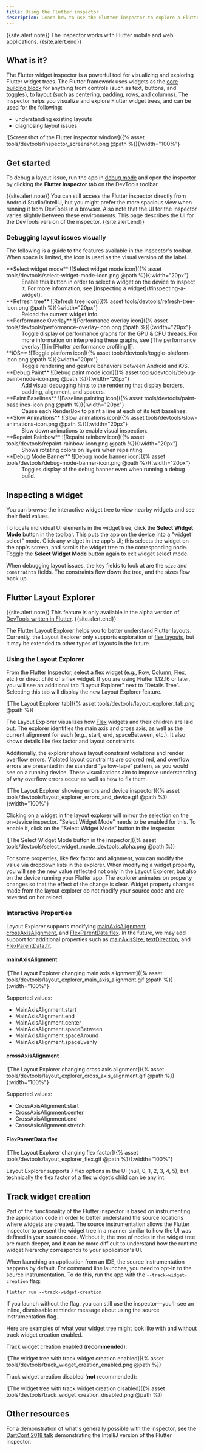 ```yaml
---
title: Using the Flutter inspector
description: Learn how to use the Flutter inspector to explore a Flutter app's widget tree.
---
```


{{site.alert.note}}
  The inspector works with Flutter mobile and web applications.
{{site.alert.end}}

## What is it?

The Flutter widget inspector is a powerful tool for visualizing and
exploring Flutter widget trees. The Flutter framework uses widgets
as the [core building block][] for anything from controls
(such as text, buttons, and toggles),
to layout (such as centering, padding, rows, and columns).
The inspector helps you visualize and explore Flutter widget
trees, and can be used for the following:

* understanding existing layouts
* diagnosing layout issues

![Screenshot of the Flutter inspector window]({% asset tools/devtools/inspector_screenshot.png @path %}){:width="100%"}

## Get started

To debug a layout issue, run the app in [debug mode][] and
open the inspector by clicking the **Flutter Inspector**
tab on the DevTools toolbar.

{{site.alert.note}}
  You can still access the Flutter inspector directly from
  Android Studio/IntelliJ, but you might prefer the
  more spacious view when running it from DevTools
  in a browser. Also note that the UI for the inspector
  varies slightly between these environments. This page
  describes the UI for the DevTools version of the inspector.
{{site.alert.end}}

### Debugging layout issues visually

The following is a guide to the features available in the
inspector's toolbar. When space is limited, the icon is
used as the visual version of the label.

<dl markdown="1">
<dt markdown="1">**Select widget mode** ![Select widget mode icon]({% asset tools/devtools/select-widget-mode-icon.png @path %}){:width="20px"}</dt>
<dd markdown="1">Enable this button in order to select
    a widget on the device to inspect it. For more information,
    see [Inspecting a widget](#inspecting-a-widget).
<dt markdown="1">**Refresh tree** ![Refresh tree icon]({% asset tools/devtools/refresh-tree-icon.png @path %}){:width="20px"}</dt>
<dd>Reload the current widget info.</dd>
<dt markdown="1">**Performance Overlay** ![Performance overlay icon]({% asset tools/devtools/performance-overlay-icon.png @path %}){:width="20px"}</dt>
<dd markdown="1">Toggle display of performance graphs for the
    GPU & CPU threads. For more information on interpreting
    these graphs, see [The performance overlay][] in
    [Flutter performance profiling][].
<dt markdown="1">**iOS** ![Toggle platform icon]({% asset tools/devtools/toggle-platform-icon.png @path %}){:width="20px"}</dt>
<dd>Toggle rendering and gesture behaviors between Android
    and iOS.</dd>
<dt markdown="1">**Debug Paint** ![Debug paint mode icon]({% asset tools/devtools/debug-paint-mode-icon.png @path %}){:width="20px"}</dt>
<dd>Add visual debugging hints to the rendering
    that display borders, padding, alignment, and spacers.</dd>
<dt markdown="1">**Paint Baselines** ![Baseline painting icon]({% asset tools/devtools/paint-baselines-icon.png @path %}){:width="20px"}</dt>
<dd>Cause each RenderBox to paint a line at each
    of its text baselines.</dd>
<dt markdown="1">**Slow Animations** ![Slow animations icon]({% asset tools/devtools/slow-animations-icon.png @path %}){:width="20px"}</dt>
<dd>Slow down animations to enable visual inspection.</dd>
<dt markdown="1">**Repaint Rainbow** ![Repaint rainbow icon]({% asset tools/devtools/repaint-rainbow-icon.png @path %}){:width="20px"}</dt>
<dd>Shows rotating colors on layers when repainting.</dd>
<dt markdown="1">**Debug Mode Banner** ![Debug mode banner icon]({% asset tools/devtools/debug-mode-banner-icon.png @path %}){:width="20px"}</dt>
<dd>Toggles display of the debug banner even when
    running a debug build.</dd>

## Inspecting a widget

You can browse the interactive widget tree to view nearby
widgets and see their field values.

To locate individual UI elements in the widget tree,
click the **Select Widget Mode** button in the toolbar.
This puts the app on the device into a "widget select" mode.
Click any widget in the app's UI; this selects the widget on the
app's screen, and scrolls the widget tree to the corresponding node.
Toggle the **Select Widget Mode** button again to exit
widget select mode.

When debugging layout issues, the key fields to look at are the
`size` and `constraints` fields. The constraints flow down the tree,
and the sizes flow back up.

## Flutter Layout Explorer
{{site.alert.note}}
  This feature is only available in the alpha version of 
  [DevTools written in Flutter](https://flutter.dev/docs/development/tools/devtools/overview#how-do-i-try-devtools-written-in-flutter).
{{site.alert.end}}

The Flutter Layout Explorer helps you to better understand Flutter layouts. Currently, the Layout Explorer only supports
exploration of [flex layouts](https://api.flutter.dev/flutter/widgets/Flex-class.html), but it may be extended to other
types of layouts in the future.

### Using the Layout Explorer
From the Flutter Inspector, select a flex widget (e.g., [Row](https://api.flutter.dev/flutter/widgets/Row-class.html),
[Column](https://api.flutter.dev/flutter/widgets/Column-class.html), 
[Flex](https://api.flutter.dev/flutter/widgets/Flex-class.html), etc.) or direct child of a flex widget. If you are
using Flutter 1.12.16 or later, you will see an additional tab “Layout Explorer” next to “Details Tree”. Selecting this
tab will display the new Layout Explorer feature.

![The Layout Explorer tab]({% asset tools/devtools/layout_explorer_tab.png @path %})

The Layout Explorer visualizes how [Flex](https://api.flutter.dev/flutter/widgets/Flex-class.html) widgets and their
children are laid out. The explorer identifies the main axis and cross axis, as well as the current alignment for each
(e.g., start, end, spaceBetween, etc.). It also shows details like flex factor and layout constraints.

Additionally, the explorer shows layout constraint violations and render overflow errors. Violated layout constraints
are colored red, and overflow errors are presented in the standard  “yellow-tape” pattern, as you would see on a running
device. These visualizations aim to improve understanding of why overflow errors occur as well as how to fix them.

![The Layout Explorer showing errors and device inspector]({% asset tools/devtools/layout_explorer_errors_and_device.gif @path %}){:width="100%"}

Clicking on a widget in the layout explorer will mirror the selection on the on-device inspector. “Select Widget Mode”
needs to be enabled for this. To enable it, click on the “Select Widget Mode” button in the inspector.

![The Select Widget Mode button in the inspector]({% asset tools/devtools/select_widget_mode_devtools_alpha.png @path %})

For some properties, like flex factor and alignment, you can modify the value via dropdown lists in the explorer. When
modifying a widget property, you will see the new value reflected not only in the Layout Explorer, but also on the
device running your Flutter app. The explorer animates on property changes so that the effect of the change is clear.
Widget property changes made from the layout explorer do not modify your source code and are reverted on hot reload.

### Interactive Properties
Layout Explorer supports modifying 
[mainAxisAlignment](https://api.flutter.dev/flutter/widgets/Flex/mainAxisAlignment.html),
[crossAxisAlignment](https://api.flutter.dev/flutter/widgets/Flex/crossAxisAlignment.html), and
[FlexParentData.flex](https://api.flutter.dev/flutter/rendering/FlexParentData/flex.html). In the future, we may add
support for additional properties such as [mainAxisSize](https://api.flutter.dev/flutter/widgets/Flex/mainAxisSize.html),
[textDirection](https://api.flutter.dev/flutter/widgets/Flex/textDirection.html), and
[FlexParentData.fit](https://api.flutter.dev/flutter/rendering/FlexParentData/fit.html).

#### mainAxisAlignment

![The Layout Explorer changing main axis alignment]({% asset tools/devtools/layout_explorer_main_axis_alignment.gif @path %}){:width="100%"}

Supported values:
* MainAxisAlignment.start
* MainAxisAlignment.end
* MainAxisAlignment.center
* MainAxisAlignment.spaceBetween
* MainAxisAlignment.spaceAround
* MainAxisAlignment.spaceEvenly


#### crossAxisAlignment

![The Layout Explorer changing cross axis alignment]({% asset tools/devtools/layout_explorer_cross_axis_alignment.gif @path %}){:width="100%"}

Supported values:
* CrossAxisAlignment.start
* CrossAxisAlignment.center
* CrossAxisAlignment.end
* CrossAxisAlignment.stretch


#### FlexParentData.flex

![The Layout Explorer changing flex factor]({% asset tools/devtools/layout_explorer_flex.gif @path %}){:width="100%"}

Layout Explorer supports 7 flex options in the UI (null, 0, 1, 2, 3, 4, 5), but technically the flex factor of a flex 
widget’s child can be any int.

## Track widget creation

Part of the functionality of the Flutter inspector is based on
instrumenting the application code in order to better understand
the source locations where widgets are created. The source
instrumentation allows the Flutter inspector to present the
widget tree in a manner similar to how the UI was defined
in your source code. Without it, the tree of nodes in the
widget tree are much deeper, and it can be more difficult to
understand how the runtime widget hierarchy corresponds to
your application's UI.

When launching an application from an IDE, the source
instrumentation happens by default. For command line launches,
you need to opt-in to the source instrumentation. To do this,
run the app with the `--track-widget-creation` flag:

```
flutter run --track-widget-creation
```

If you launch without the flag, you can still use the
inspector&mdash;you'll see an inline, dismissable reminder
message about using the source instrumentation flag.

Here are examples of what your widget tree might look like
with and without track widget creation enabled.

Track widget creation enabled (**recommended**):

![The widget tree with track widget creation enabled]({% asset tools/devtools/track_widget_creation_enabled.png @path %})

Track widget creation disabled (**not** recommended):

![The widget tree with track widget creation disabled]({% asset tools/devtools/track_widget_creation_disabled.png @path %})

## Other resources

For a demonstration of what's generally possible with the inspector,
see the [DartConf 2018 talk][] demonstrating the IntelliJ version
of the Flutter inspector.


[DartConf 2018 talk]: https://www.youtube.com/watch?v=JIcmJNT9DNI
[core building block]: /docs/development/ui/widgets-intro
[Debugging Flutter apps]: /docs/testing/debugging
[The performance overlay]: /docs/perf/rendering/ui-performance#the-performance-overlay
[Flutter performance profiling]: /docs/perf/rendering/ui-performance
[debug mode]: /docs/testing/build-modes#debug
